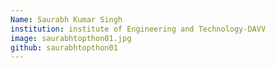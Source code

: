 ```yaml
---
Name: Saurabh Kumar Singh 
institution: institute of Engineering and Technology-DAVV 
image: saurabhtopthon01.jpg 
github: saurabhtopthon01
---
```

